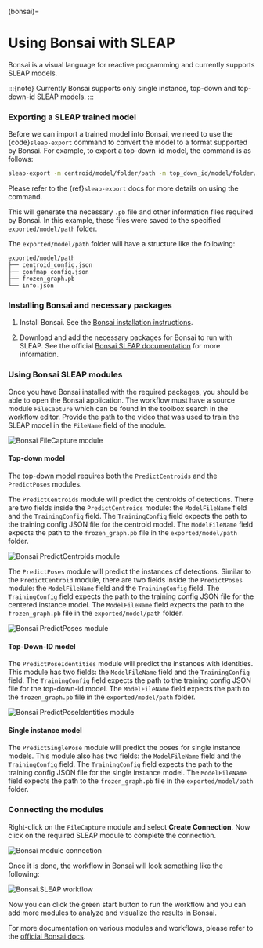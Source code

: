 (bonsai)=

# Using Bonsai with SLEAP

Bonsai is a visual language for reactive programming and currently supports SLEAP models.

:::{note}
Currently Bonsai supports only single instance, top-down and top-down-id SLEAP models.
:::

### Exporting a SLEAP trained model

Before we can import a trained model into Bonsai, we need to use the {code}`sleap-export` command to convert the model to a format supported by Bonsai. For example, to export a top-down-id model, the command is as follows:

```bash
sleap-export -m centroid/model/folder/path -m top_down_id/model/folder/path -e exported/model/path
```

Please refer to the {ref}`sleap-export` docs for more details on using the command.

This will generate the necessary `.pb` file and other information files required by Bonsai. In this example, these files were saved to the specified `exported/model/path` folder.

The `exported/model/path` folder will have a structure like the following:

```plaintext
exported/model/path
├── centroid_config.json
├── confmap_config.json
├── frozen_graph.pb
└── info.json
```

### Installing Bonsai and necessary packages

1. Install Bonsai. See the [Bonsai installation instructions](https://bonsai-rx.org/docs/articles/installation.html). 

2. Download and add the necessary packages for Bonsai to run with SLEAP. See the official [Bonsai SLEAP documentation](https://github.com/bonsai-rx/sleap?tab=readme-ov-file#bonsai---sleap) for more information.

### Using Bonsai SLEAP modules

Once you have Bonsai installed with the required packages, you should be able to open the Bonsai application. The workflow must have a source module `FileCapture` which can be found in the toolbox search in the workflow editor. Provide the path to the video that was used to train the SLEAP model in the `FileName` field of the module.

![Bonsai FileCapture module](../_static/bonsai-filecapture.jpg)

#### Top-down model
The top-down model requires both the `PredictCentroids` and the `PredictPoses` modules.

The `PredictCentroids` module will predict the centroids of detections. There are two fields inside the `PredictCentroids` module: the `ModelFileName` field and the `TrainingConfig` field. The `TrainingConfig` field expects the path to the training config JSON file for the centroid model. The `ModelFileName` field expects the path to the `frozen_graph.pb` file in the `exported/model/path` folder.

![Bonsai PredictCentroids module](../_static/bonsai-predictcentroids.jpg)

The `PredictPoses` module will predict the instances of detections. Similar to the `PredictCentroid` module, there are two fields inside the `PredictPoses` module: the `ModelFileName` field and the `TrainingConfig` field. The `TrainingConfig` field expects the path to the training config JSON file for the centered instance model. The `ModelFileName` field expects the path to the `frozen_graph.pb` file in the `exported/model/path` folder.

![Bonsai PredictPoses module](../_static/bonsai-predictposes.jpg)

#### Top-Down-ID model
The `PredictPoseIdentities` module will predict the instances with identities. This module has two fields: the `ModelFileName` field and the `TrainingConfig` field. The `TrainingConfig` field expects the path to the training config JSON file for the top-down-id model. The `ModelFileName` field expects the path to the `frozen_graph.pb` file in the `exported/model/path` folder.

![Bonsai PredictPoseIdentities module](../_static/bonsai-predictposeidentities.jpg)

#### Single instance model
The `PredictSinglePose` module will predict the poses for single instance models. This module also has two fields: the `ModelFileName` field and the `TrainingConfig` field. The `TrainingConfig` field expects the path to the training config JSON file for the single instance model. The `ModelFileName` field expects the path to the `frozen_graph.pb` file in the `exported/model/path` folder.

### Connecting the modules
Right-click on the `FileCapture` module and select **Create Connection**. Now click on the required SLEAP module to complete the connection. 

![Bonsai module connection ](../_static/bonsai-connection.jpg)

Once it is done, the workflow in Bonsai will look something like the following:

![Bonsai.SLEAP workflow](../_static/bonsai-workflow.jpg)

Now you can click the green start button to run the workflow and you can add more modules to analyze and visualize the results in Bonsai.

For more documentation on various modules and workflows, please refer to the [official Bonsai docs](https://bonsai-rx.org/docs/articles/editor.html).
